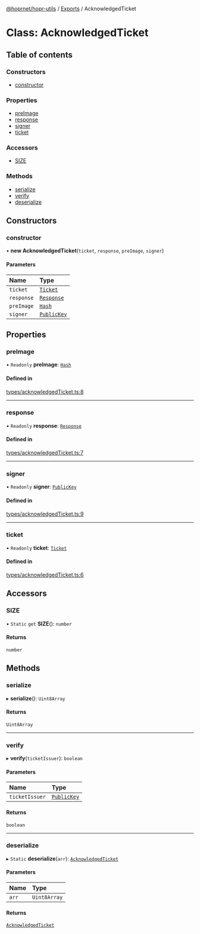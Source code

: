 [@hoprnet/hopr-utils](../README.md) / [Exports](../modules.md) / AcknowledgedTicket

# Class: AcknowledgedTicket

## Table of contents

### Constructors

- [constructor](AcknowledgedTicket.md#constructor)

### Properties

- [preImage](AcknowledgedTicket.md#preimage)
- [response](AcknowledgedTicket.md#response)
- [signer](AcknowledgedTicket.md#signer)
- [ticket](AcknowledgedTicket.md#ticket)

### Accessors

- [SIZE](AcknowledgedTicket.md#size)

### Methods

- [serialize](AcknowledgedTicket.md#serialize)
- [verify](AcknowledgedTicket.md#verify)
- [deserialize](AcknowledgedTicket.md#deserialize)

## Constructors

### constructor

• **new AcknowledgedTicket**(`ticket`, `response`, `preImage`, `signer`)

#### Parameters

| Name | Type |
| :------ | :------ |
| `ticket` | [`Ticket`](Ticket.md) |
| `response` | [`Response`](Response.md) |
| `preImage` | [`Hash`](Hash.md) |
| `signer` | [`PublicKey`](PublicKey.md) |

## Properties

### preImage

• `Readonly` **preImage**: [`Hash`](Hash.md)

#### Defined in

[types/acknowledgedTicket.ts:8](https://github.com/nicobao/hoprnet/blob/master/packages/utils/src/types/acknowledgedTicket.ts#L8)

___

### response

• `Readonly` **response**: [`Response`](Response.md)

#### Defined in

[types/acknowledgedTicket.ts:7](https://github.com/nicobao/hoprnet/blob/master/packages/utils/src/types/acknowledgedTicket.ts#L7)

___

### signer

• `Readonly` **signer**: [`PublicKey`](PublicKey.md)

#### Defined in

[types/acknowledgedTicket.ts:9](https://github.com/nicobao/hoprnet/blob/master/packages/utils/src/types/acknowledgedTicket.ts#L9)

___

### ticket

• `Readonly` **ticket**: [`Ticket`](Ticket.md)

#### Defined in

[types/acknowledgedTicket.ts:6](https://github.com/nicobao/hoprnet/blob/master/packages/utils/src/types/acknowledgedTicket.ts#L6)

## Accessors

### SIZE

• `Static` `get` **SIZE**(): `number`

#### Returns

`number`

## Methods

### serialize

▸ **serialize**(): `Uint8Array`

#### Returns

`Uint8Array`

___

### verify

▸ **verify**(`ticketIssuer`): `boolean`

#### Parameters

| Name | Type |
| :------ | :------ |
| `ticketIssuer` | [`PublicKey`](PublicKey.md) |

#### Returns

`boolean`

___

### deserialize

▸ `Static` **deserialize**(`arr`): [`AcknowledgedTicket`](AcknowledgedTicket.md)

#### Parameters

| Name | Type |
| :------ | :------ |
| `arr` | `Uint8Array` |

#### Returns

[`AcknowledgedTicket`](AcknowledgedTicket.md)
